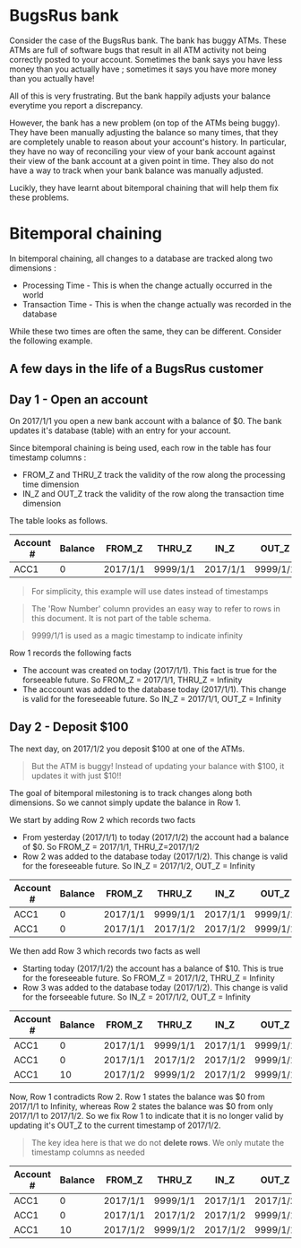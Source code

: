 # BugsRus bank

Consider the case of the BugsRus bank. The bank has buggy ATMs. These ATMs are full of software bugs 
that result in all ATM activity not being correctly posted to your account. Sometimes the bank says you have
less money than you actually have ; sometimes it says you have more money than you actually have!

All of this is very frustrating. But the bank happily adjusts your balance everytime you report a discrepancy. 

However, the bank has a new problem (on top of the ATMs being buggy). They have been manually adjusting 
the balance so many times, that they are completely unable to reason about your account's history. In particular, they have no way of reconciling your view of your bank account against their view of the bank 
account at a given point in time. They also do not have a way to track when your bank balance was manually adjusted.

Lucikly, they have learnt about bitemporal chaining that will help them fix these problems. 

# Bitemporal chaining

In bitemporal chaining, all changes to a database are tracked along two dimensions :
* Processing Time - This is when the change actually occurred in the world 
* Transaction Time - This is when the change actually was recorded in the database

While these two times are often the same, they can be different. Consider the following example.

## A few days in the life of a BugsRus customer

## Day 1 - Open an account 

On 2017/1/1 you open a new bank account with a balance of $0. The bank updates it's database (table) with an entry for your account.

Since bitemporal chaining is being used, each row in the table has four timestamp columns :
* FROM_Z and THRU_Z track the validity of the row along the processing time dimension
* IN_Z and OUT_Z track the validity of the row along the transaction time dimension


The table looks as follows. 

| Account # | Balance | FROM_Z | THRU_Z |  IN_Z |  OUT_Z |  Row Number |
| --- | --- | --- | --- | --- | --- | --- |
| ACC1      | 0       | 2017/1/1 | 9999/1/1 | 2017/1/1 | 9999/1/1 | 1 |

> For simplicity, this example will use dates instead of timestamps

> The 'Row Number' column provides an easy way to refer to rows in this document. It is not part of the table schema.

> 9999/1/1 is used as a magic timestamp to indicate infinity

Row 1 records the following facts 
* The account was created on today (2017/1/1). This fact is true for the forseeable future. So FROM_Z = 2017/1/1, THRU_Z = Infinity
* The acccount was added to the database today (2017/1/1). This change is valid for the foreseeable future. So IN_Z = 2017/1/1, OUT_Z = Infinity

## Day 2 - Deposit $100

The next day, on 2017/1/2 you deposit $100 at one of the ATMs.

> But the ATM is buggy! Instead of updating your balance with $100, it updates it with just $10!!

The goal of bitemporal milestoning is to track changes along both dimensions. So we cannot simply update the balance in Row 1. 

We start by adding Row 2 which records two facts  
* From yesterday (2017/1/1) to today (2017/1/2) the account had a balance of $0. So FROM_Z = 2017/1/1, THRU_Z=2017/1/2
* Row 2 was added to the database today (2017/1/2). This change is valid for the foreseeable future. So IN_Z = 2017/1/2, OUT_Z = Infinity

| Account # | Balance | FROM_Z | THRU_Z |  IN_Z |  OUT_Z |  Row Number |
| --- | --- | --- | --- | --- | --- | --- |
| ACC1      | 0       | 2017/1/1 | 9999/1/1 | 2017/1/1 | 9999/1/1 | 1 |
| ACC1      | 0       | 2017/1/1 | 2017/1/2 | 2017/1/2 | 9999/1/1 | 2 |

We then add Row 3 which records two facts as well
* Starting today (2017/1/2) the account has a balance of $10. This is true for the foreseeable future. So FROM_Z = 2017/1/2, THRU_Z = Infinity
* Row 3 was added to the database today (2017/1/2). This change is valid for the forseeable future. So IN_Z = 2017/1/2, OUT_Z = Infinity

| Account # | Balance | FROM_Z | THRU_Z |  IN_Z |  OUT_Z |  Row Number |
| --- | --- | --- | --- | --- | --- | --- |
| ACC1      | 0       | 2017/1/1 | 9999/1/1 | 2017/1/1 | 9999/1/1 | 1 |
| ACC1      | 0       | 2017/1/1 | 2017/1/2 | 2017/1/2 | 9999/1/1 | 2 |
| ACC1      | 10      | 2017/1/2 | 9999/1/2 | 2017/1/2 | 9999/1/1 | 3 |

Now, Row 1 contradicts Row 2. Row 1 states the balance was $0 from 2017/1/1 to Infinity, whereas Row 2 states the balance was $0 from only 2017/1/1 to 2017/1/2. So we fix Row 1 to indicate that it is no longer valid by updating it's OUT_Z to the current timestamp of 2017/1/2.

> The key idea here is that we do not **delete rows**. We only mutate the timestamp columns as needed

| Account # | Balance | FROM_Z | THRU_Z |  IN_Z |  OUT_Z |  Row Number |
| --- | --- | --- | --- | --- | --- | --- |
| ACC1      | 0       | 2017/1/1 | 9999/1/1 | 2017/1/1 | 2017/1/2 | 1 |
| ACC1      | 0       | 2017/1/1 | 2017/1/2 | 2017/1/2 | 9999/1/1 | 2 |
| ACC1      | 10      | 2017/1/2 | 9999/1/2 | 2017/1/2 | 9999/1/1 | 3 |







